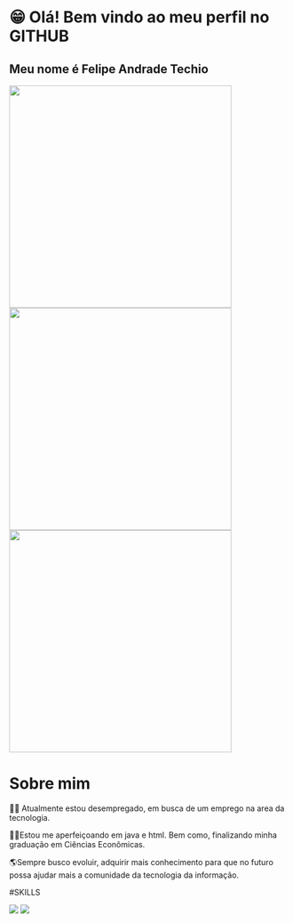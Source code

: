 # 😁 Olá! Bem vindo ao meu perfil no GITHUB
## Meu nome é Felipe Andrade Techio
<img src="https://camo.githubusercontent.com/e9779c707209683ade8c4777580a6797bf13d6ebd03d62fb5990380523e97172/68747470733a2f2f6769746875622d726561646d652d73746174732e76657263656c2e6170702f6170693f757365726e616d653d66656c697065616e647261646574656368696f267468656d653d68696768636f6e74726173742673686f775f69636f6e733d7472756526686964655f626f726465723d66616c736526636f756e745f707269766174653d74727565" width="400" />
<img src="https://camo.githubusercontent.com/10a195c3558424209f436e4e426d55588b3a90f49532f5e245ec1cdb75b73d65/68747470733a2f2f6769746875622d726561646d652d73747265616b2d73746174732e6865726f6b756170702e636f6d2f3f757365723d66656c697065616e647261646574656368696f267468656d653d68696768636f6e747261737426686964655f626f726465723d66616c7365" width="400" />
<img src="https://camo.githubusercontent.com/3b1a97c94908b03f65e509b03bcb08411eb93889a155d628d3e39c7ef77c9497/68747470733a2f2f6769746875622d726561646d652d73746174732e76657263656c2e6170702f6170692f746f702d6c616e67732f3f757365726e616d653d66656c697065616e647261646574656368696f267468656d653d68696768636f6e74726173742673686f775f69636f6e733d7472756526686964655f626f726465723d66616c7365266c61796f75743d636f6d70616374" width="400" />

# Sobre mim
👦🏻 Atualmente estou desempregado, em busca de um emprego na area da tecnologia.

👨‍🎓Estou me aperfeiçoando em java e html. Bem como, finalizando minha graduação em Ciências Econômicas.

🌎Sempre busco evoluir, adquirir mais conhecimento para que no futuro possa ajudar mais a comunidade da tecnologia da informação.<br>


#SKILLS 

<img src="https://img.shields.io/badge/Java-ED8B00?style=for-the-badge&logo=openjdk&logoColor=white" />
<img src="https://img.shields.io/badge/PostgreSQL-316192?style=for-the-badge&logo=postgresql&logoColor=white" />








